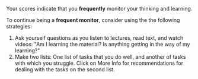 Your scores indicate that you **frequently** monitor your thinking and learning. 

To continue being a **frequent monitor**, consider using the the following strategies:

1.	Ask yourself questions as you listen to lectures, read text, and watch videos: "Am I learning the material? Is anything getting in the way of my learning?"
2.	Make two lists: One list of tasks that you do well, and another of tasks with which you struggle. Click on More Info for recommendations for dealing with the tasks on the second list.
